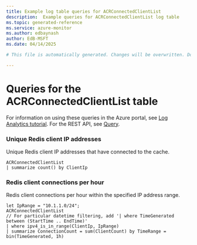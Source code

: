 ```yaml
---
title: Example log table queries for ACRConnectedClientList
description:  Example queries for ACRConnectedClientList log table
ms.topic: generated-reference
ms.service: azure-monitor
ms.author: edbaynash
author: EdB-MSFT
ms.date: 04/14/2025

# This file is automatically generated. Changes will be overwritten. Do not change this file directly. 

---
```


# Queries for the ACRConnectedClientList table

For information on using these queries in the Azure portal, see [Log Analytics tutorial](/azure/azure-monitor/logs/log-analytics-tutorial). For the REST API, see [Query](/azure/azure-monitor/logs/api/overview).


### Unique Redis client IP addresses  


Unique Redis client IP addresses that have connected to the cache.  

```query
ACRConnectedClientList
| summarize count() by ClientIp

```



### Redis client connections per hour  


Redis client connections per hour within the specified IP address range.  

```query
let IpRange = "10.1.1.0/24";
ACRConnectedClientList
// For particular datetime filtering, add '| where TimeGenerated between (StartTime .. EndTime)'
| where ipv4_is_in_range(ClientIp, IpRange)
| summarize ConnectionCount = sum(ClientCount) by TimeRange = bin(TimeGenerated, 1h)

```

